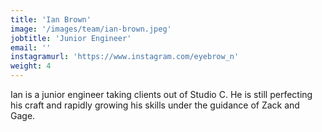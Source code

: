 ```yaml
---
title: 'Ian Brown'
image: '/images/team/ian-brown.jpeg'
jobtitle: 'Junior Engineer'
email: ''
instagramurl: 'https://www.instagram.com/eyebrow_n'
weight: 4
---
```


Ian is a junior engineer taking clients out of Studio C. He is still perfecting his craft and rapidly growing his skills under the guidance of Zack and Gage.

